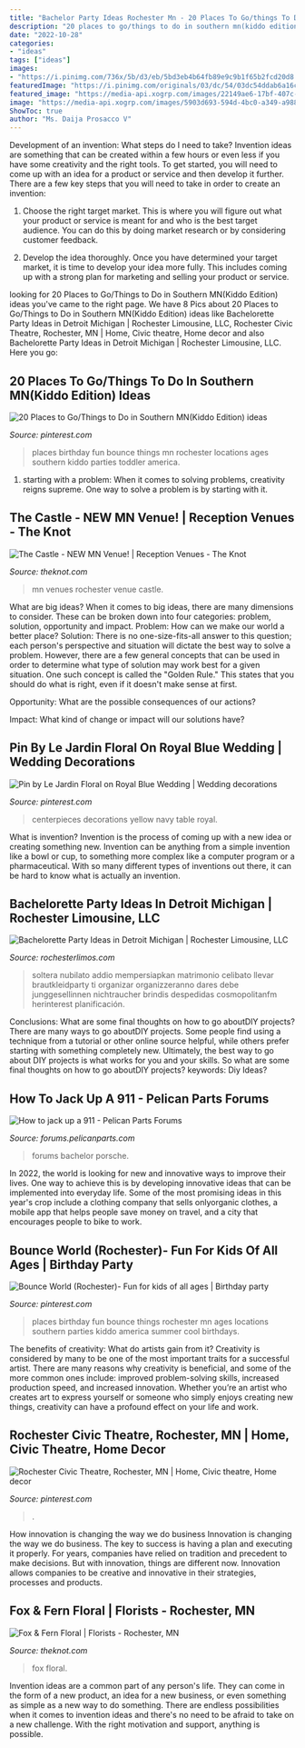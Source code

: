 ```yaml
---
title: "Bachelor Party Ideas Rochester Mn - 20 Places To Go/things To Do In Southern Mn(kiddo Edition) Ideas"
description: "20 places to go/things to do in southern mn(kiddo edition) ideas"
date: "2022-10-28"
categories:
- "ideas"
tags: ["ideas"]
images:
- "https://i.pinimg.com/736x/5b/d3/eb/5bd3eb4b64fb89e9c9b1f65b2fcd20d8.jpg"
featuredImage: "https://i.pinimg.com/originals/03/dc/54/03dc54ddab6a16ccef0e0f8512fcc25f.jpg"
featured_image: "https://media-api.xogrp.com/images/22149ae6-17bf-407c-a5d3-5bfdd9d2476e~rs_720.480"
image: "https://media-api.xogrp.com/images/5903d693-594d-4bc0-a349-a988172dcdf5~rs_320.480"
ShowToc: true
author: "Ms. Daija Prosacco V"
---
```



Development of an invention: What steps do I need to take?
Invention ideas are something that can be created within a few hours or even less if you have some creativity and the right tools. To get started, you will need to come up with an idea for a product or service and then develop it further. There are a few key steps that you will need to take in order to create an invention:
1. Choose the right target market. This is where you will figure out what your product or service is meant for and who is the best target audience. You can do this by doing market research or by considering customer feedback.

2. Develop the idea thoroughly. Once you have determined your target market, it is time to develop your idea more fully. This includes coming up with a strong plan for marketing and selling your product or service.

	

		
looking for 20 Places to Go/Things to Do in Southern MN(Kiddo Edition) ideas you've came to the right page. We have 8 Pics about 20 Places to Go/Things to Do in Southern MN(Kiddo Edition) ideas like Bachelorette Party Ideas in Detroit Michigan | Rochester Limousine, LLC, Rochester Civic Theatre, Rochester, MN | Home, Civic theatre, Home decor and also Bachelorette Party Ideas in Detroit Michigan | Rochester Limousine, LLC. Here you go:
		
    
## 20 Places To Go/Things To Do In Southern MN(Kiddo Edition) Ideas

<img loading=lazy src="https://i.pinimg.com/236x/fc/06/8c/fc068cd1c45fe26d15c5de759e52cad4--birthday-party-places-your-birthday.jpg" onerror="this.onerror=null;this.src='https://tse4.mm.bing.net/th?id=OIP.cb2rSiTowOugKOeE47D66gAAAA&amp;pid=15.1';" alt="20 Places to Go/Things to Do in Southern MN(Kiddo Edition) ideas">

_Source: pinterest.com_

>places birthday fun bounce things mn rochester locations ages southern kiddo parties toddler america. 

	

1. starting with a problem: When it comes to solving problems, creativity reigns supreme. One way to solve a problem is by starting with it.

    
## The Castle - NEW MN Venue! | Reception Venues - The Knot

<img loading=lazy src="https://media-api.xogrp.com/images/22149ae6-17bf-407c-a5d3-5bfdd9d2476e~rs_720.480" onerror="this.onerror=null;this.src='https://tse3.mm.bing.net/th?id=OIP.v3KNh6sAW74qGnGRKUsM6QHaE8&amp;pid=15.1';" alt="The Castle - NEW MN Venue! | Reception Venues - The Knot">

_Source: theknot.com_

>mn venues rochester venue castle. 

	

What are big ideas?
When it comes to big ideas, there are many dimensions to consider. These can be broken down into four categories: problem, solution, opportunity and impact. 
Problem: How can we make our world a better place? 
Solution: There is no one-size-fits-all answer to this question; each person's perspective and situation will dictate the best way to solve a problem. However, there are a few general concepts that can be used in order to determine what type of solution may work best for a given situation. One such concept is called the "Golden Rule." This states that you should do what is right, even if it doesn't make sense at first. 

Opportunity: What are the possible consequences of our actions? 

Impact: What kind of change or impact will our solutions have?

    
## Pin By Le Jardin Floral On Royal Blue Wedding | Wedding Decorations

<img loading=lazy src="https://i.pinimg.com/originals/03/dc/54/03dc54ddab6a16ccef0e0f8512fcc25f.jpg" onerror="this.onerror=null;this.src='https://tse1.mm.bing.net/th?id=OIP.gGgsk-YdnfnRwaO-xFMv0gHaJ4&amp;pid=15.1';" alt="Pin by Le Jardin Floral on Royal Blue Wedding | Wedding decorations">

_Source: pinterest.com_

>centerpieces decorations yellow navy table royal. 

	

What is invention?
Invention is the process of coming up with a new idea or creating something new. Invention can be anything from a simple invention like a bowl or cup, to something more complex like a computer program or a pharmaceutical. With so many different types of inventions out there, it can be hard to know what is actually an invention.

    
## Bachelorette Party Ideas In Detroit Michigan | Rochester Limousine, LLC

<img loading=lazy src="https://www.rochesterlimos.com/wp-content/uploads/bachelorette-party-ideas-in-detroit-michigan.jpg" onerror="this.onerror=null;this.src='https://tse2.mm.bing.net/th?id=OIP.9z9Xy19OfIvN3_ucqrhWYAHaE8&amp;pid=15.1';" alt="Bachelorette Party Ideas in Detroit Michigan | Rochester Limousine, LLC">

_Source: rochesterlimos.com_

>soltera nubilato addio mempersiapkan matrimonio celibato llevar brautkleidparty ti organizar organizzeranno dares debe junggesellinnen nichtraucher brindis despedidas cosmopolitanfm herinterest planificación. 

	

Conclusions: What are some final thoughts on how to go aboutDIY projects?
There are many ways to go aboutDIY projects. Some people find using a technique from a tutorial or other online source helpful, while others prefer starting with something completely new. Ultimately, the best way to go about DIY projects is what works for you and your skills. So what are some final thoughts on how to go aboutDIY projects? keywords: Diy Ideas?

    
## How To Jack Up A 911 - Pelican Parts Forums

<img loading=lazy src="http://forums.pelicanparts.com/uploads21/Bachelor+Party1352149997.jpg" onerror="this.onerror=null;this.src='https://tse1.mm.bing.net/th?id=OIP.KLfo4AcvvwAIz7gMzQQmOAHaFN&amp;pid=15.1';" alt="How to jack up a 911 - Pelican Parts Forums">

_Source: forums.pelicanparts.com_

>forums bachelor porsche. 

	

In 2022, the world is looking for new and innovative ways to improve their lives. One way to achieve this is by developing innovative ideas that can be implemented into everyday life. Some of the most promising ideas in this year's crop include a clothing company that sells onlyorganic clothes, a mobile app that helps people save money on travel, and a city that encourages people to bike to work.

    
## Bounce World (Rochester)- Fun For Kids Of All Ages | Birthday Party

<img loading=lazy src="https://i.pinimg.com/originals/fc/06/8c/fc068cd1c45fe26d15c5de759e52cad4.jpg" onerror="this.onerror=null;this.src='https://tse1.mm.bing.net/th?id=OIP.gla4qIvXi6cpzJrWKEpBjQAAAA&amp;pid=15.1';" alt="Bounce World (Rochester)- Fun for kids of all ages | Birthday party">

_Source: pinterest.com_

>places birthday fun bounce things rochester mn ages locations southern parties kiddo america summer cool birthdays. 

	

The benefits of creativity: What do artists gain from it?
Creativity is considered by many to be one of the most important traits for a successful artist. There are many reasons why creativity is beneficial, and some of the more common ones include: improved problem-solving skills, increased production speed, and increased innovation. Whether you’re an artist who creates art to express yourself or someone who simply enjoys creating new things, creativity can have a profound effect on your life and work.

    
## Rochester Civic Theatre, Rochester, MN | Home, Civic Theatre, Home Decor

<img loading=lazy src="https://i.pinimg.com/736x/5b/d3/eb/5bd3eb4b64fb89e9c9b1f65b2fcd20d8.jpg" onerror="this.onerror=null;this.src='https://tse2.mm.bing.net/th?id=OIP.fLx2D_g8uPBMIvG88LzqOAHaE8&amp;pid=15.1';" alt="Rochester Civic Theatre, Rochester, MN | Home, Civic theatre, Home decor">

_Source: pinterest.com_

>. 

	

How innovation is changing the way we do business
Innovation is changing the way we do business. The key to success is having a plan and executing it properly. For years, companies have relied on tradition and precedent to make decisions. But with innovation, things are different now. Innovation allows companies to be creative and innovative in their strategies, processes and products.

    
## Fox &amp; Fern Floral | Florists - Rochester, MN

<img loading=lazy src="https://media-api.xogrp.com/images/5903d693-594d-4bc0-a349-a988172dcdf5~rs_320.480" onerror="this.onerror=null;this.src='https://tse2.mm.bing.net/th?id=OIP.U8KAcbIFoepBByU-4jhRzwAAAA&amp;pid=15.1';" alt="Fox &amp; Fern Floral | Florists - Rochester, MN">

_Source: theknot.com_

>fox floral. 

	

Invention ideas are a common part of any person's life. They can come in the form of a new product, an idea for a new business, or even something as simple as a new way to do something. There are endless possibilities when it comes to invention ideas and there's no need to be afraid to take on a new challenge. With the right motivation and support, anything is possible.

